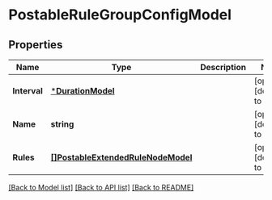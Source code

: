 # PostableRuleGroupConfigModel

## Properties
Name | Type | Description | Notes
------------ | ------------- | ------------- | -------------
**Interval** | [***DurationModel**](Duration.md) |  | [optional] [default to null]
**Name** | **string** |  | [optional] [default to null]
**Rules** | [**[]PostableExtendedRuleNodeModel**](PostableExtendedRuleNode.md) |  | [optional] [default to null]

[[Back to Model list]](../README.md#documentation-for-models) [[Back to API list]](../README.md#documentation-for-api-endpoints) [[Back to README]](../README.md)


